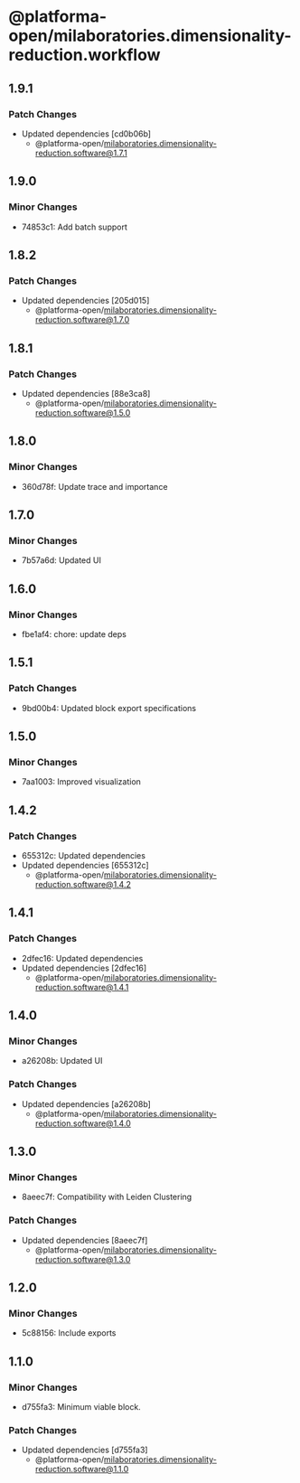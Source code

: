 # @platforma-open/milaboratories.dimensionality-reduction.workflow

## 1.9.1

### Patch Changes

- Updated dependencies [cd0b06b]
  - @platforma-open/milaboratories.dimensionality-reduction.software@1.7.1

## 1.9.0

### Minor Changes

- 74853c1: Add batch support

## 1.8.2

### Patch Changes

- Updated dependencies [205d015]
  - @platforma-open/milaboratories.dimensionality-reduction.software@1.7.0

## 1.8.1

### Patch Changes

- Updated dependencies [88e3ca8]
  - @platforma-open/milaboratories.dimensionality-reduction.software@1.5.0

## 1.8.0

### Minor Changes

- 360d78f: Update trace and importance

## 1.7.0

### Minor Changes

- 7b57a6d: Updated UI

## 1.6.0

### Minor Changes

- fbe1af4: chore: update deps

## 1.5.1

### Patch Changes

- 9bd00b4: Updated block export specifications

## 1.5.0

### Minor Changes

- 7aa1003: Improved visualization

## 1.4.2

### Patch Changes

- 655312c: Updated dependencies
- Updated dependencies [655312c]
  - @platforma-open/milaboratories.dimensionality-reduction.software@1.4.2

## 1.4.1

### Patch Changes

- 2dfec16: Updated dependencies
- Updated dependencies [2dfec16]
  - @platforma-open/milaboratories.dimensionality-reduction.software@1.4.1

## 1.4.0

### Minor Changes

- a26208b: Updated UI

### Patch Changes

- Updated dependencies [a26208b]
  - @platforma-open/milaboratories.dimensionality-reduction.software@1.4.0

## 1.3.0

### Minor Changes

- 8aeec7f: Compatibility with Leiden Clustering

### Patch Changes

- Updated dependencies [8aeec7f]
  - @platforma-open/milaboratories.dimensionality-reduction.software@1.3.0

## 1.2.0

### Minor Changes

- 5c88156: Include exports

## 1.1.0

### Minor Changes

- d755fa3: Minimum viable block.

### Patch Changes

- Updated dependencies [d755fa3]
  - @platforma-open/milaboratories.dimensionality-reduction.software@1.1.0
